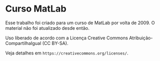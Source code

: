 Curso MatLab
============

Esse trabalho foi criado para um curso de MatLab por volta de 2009.
O material não foi atualizado desde então.

Uso liberado de acordo com a Licença Creative Commons
Atribuição-CompartilhaIgual (CC BY-SA).

Veja detalhes em `https://creativecommons.org/licenses/`.
